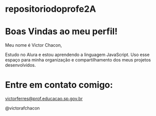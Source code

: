 # repositoriodoprofe2A

# Boas Vindas ao meu perfil!

Meu nome é Victor Chacon, 

Estudo no Alura e estou aprendendo a linguagem JavaScript.
Uso esse espaço para minha organização e compartilhamento dos meus projetos desenvolvidos.

# Entre em contato comigo:

victorferres@prof.educacao.sp.gov.br

@victorafchacon
